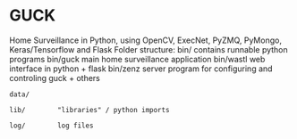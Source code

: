 # GUCK
Home Surveillance in Python, using OpenCV, ExecNet, PyZMQ, PyMongo, Keras/Tensorflow and Flask
Folder structure:
	bin/		contains runnable python programs
	bin/guck	main home surveillance application
	bin/wastl	web interface in python + flask
	bin/zenz	server program for configuring and controling guck + others

	data/

	lib/		"libraries" / python imports

	log/		log files


	
